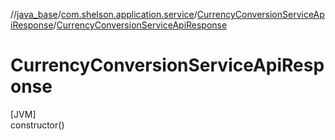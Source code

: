 //[java_base](../../../index.md)/[com.shelson.application.service](../index.md)/[CurrencyConversionServiceApiResponse](index.md)/[CurrencyConversionServiceApiResponse](-currency-conversion-service-api-response.md)

# CurrencyConversionServiceApiResponse

[JVM]\
constructor()
